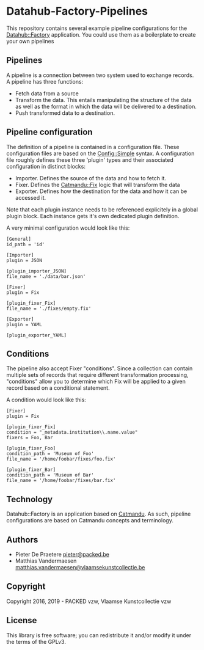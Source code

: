 # Datahub-Factory-Pipelines

This repository contains several example pipeline configurations for the [Datahub::Factory](https://github.com/thedatahub/Datahub-Factory) application. You could use them as a boilerplate to create your own pipelines

## Pipelines

A pipeline is a connection between two system used to exchange records. A pipeline has three functions:

* Fetch data from a source
* Transform the data. This entails manipulating the structure of the data as
well as the format in which the data will be delivered to a destination.
* Push transformed data to a destination.

## Pipeline configuration

The definition of a pipeline is contained in a configuration file. These configuration files are based on the [Config::Simple](http://search.cpan.org/~sherzodr/Config-Simple-4.59/Simple.pm) syntax. A configuration file roughly defines these three 'plugin' types and their associated configuration in distinct blocks:

* Importer. Defines the source of the data and how to fetch it.
* Fixer. Defines the [Catmandu::Fix](http://search.cpan.org/~nics/Catmandu-1.0507/lib/Catmandu/Fix.pm) logic that will transform the data
* Exporter. Defines how the destination for the data and how it can be accessed it.

Note that each plugin instance needs to be referenced explicitely in a global plugin block. Each instance gets it's own dedicated plugin definition.

A very minimal configuration would look like this:

```
[General]
id_path = 'id'

[Importer]
plugin = JSON

[plugin_importer_JSON]
file_name = './data/bar.json'

[Fixer]
plugin = Fix

[plugin_fixer_Fix]
file_name = './fixes/empty.fix'

[Exporter]
plugin = YAML

[plugin_exporter_YAML]

```

## Conditions

The pipeline also accept Fixer "conditions". Since a collection can contain multiple
sets of records that require different transformation processing, "conditions"
allow you to determine which Fix will be applied to a given record based on a
conditional statement.

A condition would look like this:

```
[Fixer]
plugin = Fix

[plugin_fixer_Fix]
condition = "_metadata.institution\\.name.value"
fixers = Foo, Bar

[plugin_fixer_Foo]
condition_path = 'Museum of Foo'
file_name = '/home/foobar/fixes/foo.fix'

[plugin_fixer_Bar]
condition_path = 'Museum of Bar'
file_name = '/home/foobar/fixes/bar.fix'
```

## Technology

Datahub::Factory is an application based on [Catmandu](http://librecat.org). As
such, pipeline configurations are based on Catmandu concepts and terminology.

## Authors

* Pieter De Praetere <pieter@packed.be>
* Matthias Vandermaesen <matthias.vandermaesen@vlaamsekunstcollectie.be>

## Copyright

Copyright 2016, 2019 - PACKED vzw, Vlaamse Kunstcollectie vzw

## License

This library is free software; you can redistribute it and/or modify
it under the terms of the GPLv3.
